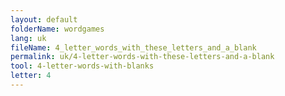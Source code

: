 ```yaml
---
layout: default
folderName: wordgames
lang: uk
fileName: 4_letter_words_with_these_letters_and_a_blank
permalink: uk/4-letter-words-with-these-letters-and-a-blank
tool: 4-letter-words-with-blanks
letter: 4
---
```

